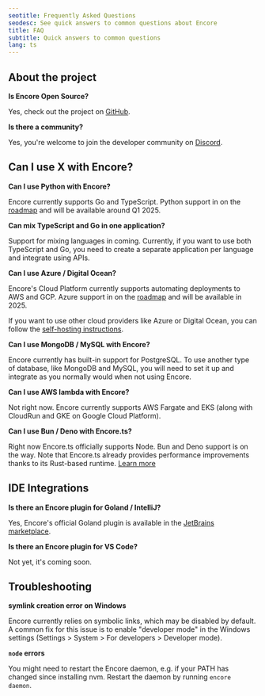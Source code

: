 ```yaml
---
seotitle: Frequently Asked Questions
seodesc: See quick answers to common questions about Encore
title: FAQ
subtitle: Quick answers to common questions
lang: ts
---
```


## About the project

**Is Encore Open Source?**

Yes, check out the project on [GitHub](https://github.com/encoredev/encore).

**Is there a community?**

Yes, you're welcome to join the developer community on [Discord](https://encore.dev/discord).

## Can I use X with Encore?

**Can I use Python with Encore?**

Encore currently supports Go and TypeScript. Python support in on the [roadmap](https://encore.dev/roadmap) and will be available around Q1 2025.

**Can mix TypeScript and Go in one application?**

Support for mixing languages in coming. Currently, if you want to use both TypeScript and Go, you need to create a separate application per language and integrate using APIs.

**Can I use Azure / Digital Ocean?**

Encore's Cloud Platform currently supports automating deployments to AWS and GCP. Azure support in on the [roadmap](https://encore.dev/roadmap) and will be available in 2025.

If you want to use other cloud providers like Azure or Digital Ocean, you can follow the [self-hosting instructions](/docs/how-to/self-host).

**Can I use MongoDB / MySQL with Encore?**

Encore currently has built-in support for PostgreSQL. To use another type of database, like MongoDB and MySQL, you will need to set it up and integrate as you normally would when not using Encore.

**Can I use AWS lambda with Encore?**

Not right now. Encore currently supports AWS Fargate and EKS (along with CloudRun and GKE on Google Cloud Platform).

**Can I use Bun / Deno with Encore.ts?**

Right now Encore.ts officially supports Node. Bun and Deno support is on the way. Note that Encore.ts already provides performance improvements thanks to its Rust-based runtime. [Learn more](https://encore.dev/blog/event-loops)

## IDE Integrations

**Is there an Encore plugin for Goland / IntelliJ?**

Yes, Encore's official Goland plugin is available in the [JetBrains marketplace](https://plugins.jetbrains.com/plugin/20010-encore).

**Is there an Encore plugin for VS Code?**

Not yet, it's coming soon.

## Troubleshooting

**symlink creation error on Windows**

Encore currently relies on symbolic links, which may be disabled by default. A common fix for this issue is to enable "developer mode" in the Windows settings (Settings > System > For developers > Developer mode). 

**`node` errors**

You might need to restart the Encore daemon, e.g. if your PATH has changed since installing nvm. Restart the daemon by running `encore daemon`.
